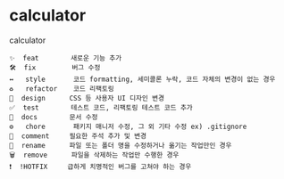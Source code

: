 # calculator
calculator


    ✨  feat        새로운 기능 추가
    🛠  fix         버그 수정
    ↔️   style       코드 formatting, 세미콜론 누락, 코드 자체의 변경이 없는 경우
    ♻️   refactor    코드 리팩토링
    🎨  design      CSS 등 사용자 UI 디자인 변경
    ✅  test        테스트 코드, 리팩토링 테스트 코드 추가
    📝  docs        문서 수정
    ⚙️   chore       패키지 매니저 수정, 그 외 기타 수정 ex) .gitignore 
    💬  comment     필요한 주석 추가 및 변경
    🚚  rename      파일 또는 폴더 명을 수정하거나 옮기는 작업만인 경우
    🗑  remove      파일을 삭제하는 작업만 수행한 경우
    ❗️  !HOTFIX     급하게 치명적인 버그를 고쳐야 하는 경우

